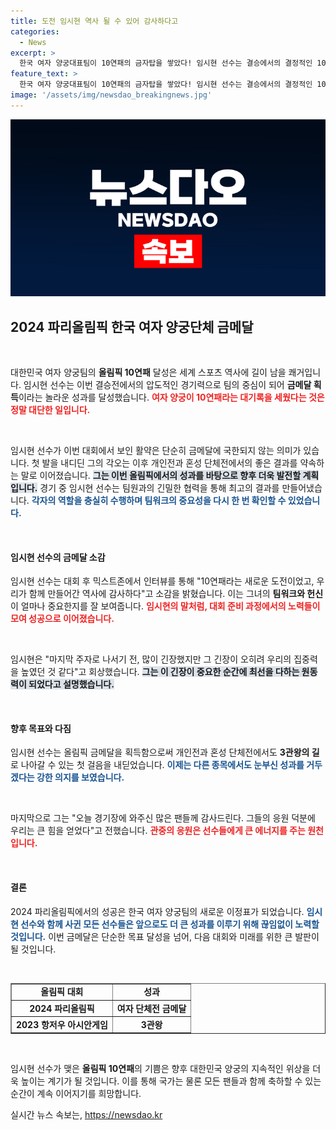 ```yaml
---
title: 도전 임시현 역사 될 수 있어 감사하다고
categories:
  - News
excerpt: >
  한국 여자 양궁대표팀이 10연패의 금자탑을 쌓았다! 임시현 선수는 결승에서의 결정적인 10점으로 팀을 승리로 이끌며 올림픽 역사에 새로운 장을 열었다. 그녀의 감동적인 소감과 향후 목표는 모든 이의 가슴을 뛰게 한다.
feature_text: >
  한국 여자 양궁대표팀이 10연패의 금자탑을 쌓았다! 임시현 선수는 결승에서의 결정적인 10점으로 팀을 승리로 이끌며 올림픽 역사에 새로운 장을 열었다. 그녀의 감동적인 소감과 향후 목표는 모든 이의 가슴을 뛰게 한다.
image: '/assets/img/newsdao_breakingnews.jpg'
---
```


<p><img src="/assets/img/newsdao_breakingnews.jpg" alt="koreaapp 속보" /></p>

<h2 data-ke-size="size26">2024 파리올림픽 한국 여자 양궁단체 금메달</h2>

<p data-ke-size="size16">&nbsp;</p>

<p>대한민국 여자 양궁팀의 <strong>올림픽 10연패</strong> 달성은 세계 스포츠 역사에 길이 남을 쾌거입니다. 임시현 선수는 이번 결승전에서의 압도적인 경기력으로 팀의 중심이 되어 <strong>금메달 획득</strong>이라는 놀라운 성과를 달성했습니다. <b><span style="color: #ee2323;">여자 양궁이 10연패라는 대기록을 세웠다는 것은 정말 대단한 일입니다.</span></b></p>

<p data-ke-size="size16">&nbsp;</p>

<p>임시현 선수가 이번 대회에서 보인 활약은 단순히 금메달에 국한되지 않는 의미가 있습니다. 첫 발을 내디딘 그의 각오는 이후 개인전과 혼성 단체전에서의 좋은 결과를 약속하는 말로 이어졌습니다. <b><span style="background-color: #21538527;">그는 이번 올림픽에서의 성과를 바탕으로 향후 더욱 발전할 계획입니다.</span></b> 경기 중 임시현 선수는 팀원과의 긴밀한 협력을 통해 최고의 결과를 만들어냈습니다. <b><span style="color: #1a5490;">각자의 역할을 충실히 수행하며 팀워크의 중요성을 다시 한 번 확인할 수 있었습니다.</span></b> </p>

<p data-ke-size="size16">&nbsp;</p>

<h4>임시현 선수의 금메달 소감</h4>

<p>임시현 선수는 대회 후 믹스트존에서 인터뷰를 통해 "10연패라는 새로운 도전이었고, 우리가 함께 만들어간 역사에 감사하다"고 소감을 밝혔습니다. 이는 그녀의 <strong>팀워크와 헌신</strong>이 얼마나 중요한지를 잘 보여줍니다. <b><span style="color: #ee2323;">임시현의 말처럼, 대회 준비 과정에서의 노력들이 모여 성공으로 이어졌습니다.</span></b> </p>

<p data-ke-size="size16">&nbsp;</p>

<p>임시현은 "마지막 주자로 나서기 전, 많이 긴장했지만 그 긴장이 오히려 우리의 집중력을 높였던 것 같다"고 회상했습니다. <b><span style="background-color: #21538527;">그는 이 긴장이 중요한 순간에 최선을 다하는 원동력이 되었다고 설명했습니다.</span></b> </p>

<p data-ke-size="size16">&nbsp;</p>

<h4>향후 목표와 다짐</h4>

<p>임시현 선수는 올림픽 금메달을 획득함으로써 개인전과 혼성 단체전에서도 <strong>3관왕의 길</strong>로 나아갈 수 있는 첫 걸음을 내딛었습니다. <b><span style="color: #1a5490;">이제는 다른 종목에서도 눈부신 성과를 거두겠다는 강한 의지를 보였습니다.</span></b> </p>

<p data-ke-size="size16">&nbsp;</p>

<p>마지막으로 그는 "오늘 경기장에 와주신 많은 팬들께 감사드린다. 그들의 응원 덕분에 우리는 큰 힘을 얻었다"고 전했습니다. <b><span style="color: #ee2323;">관중의 응원은 선수들에게 큰 에너지를 주는 원천입니다.</span></b> </p>

<p data-ke-size="size16">&nbsp;</p>

<h4>결론</h4>

<p>2024 파리올림픽에서의 성공은 한국 여자 양궁팀의 새로운 이정표가 되었습니다. <b><span style="color: #1a5490;">임시현 선수와 함께 사귄 모든 선수들은 앞으로도 더 큰 성과를 이루기 위해 끊임없이 노력할 것입니다.</span></b> 이번 금메달은 단순한 목표 달성을 넘어, 다음 대회와 미래를 위한 큰 발판이 될 것입니다. </p>

<p data-ke-size="size16">&nbsp;</p>

<table style="width: 100%;" border="1">
    <tr>
        <td style="text-align: center; height: 17px;"><b>올림픽 대회</b></td>
        <td style="text-align: center; height: 17px;"><b>성과</b></td>
    </tr>
    <tr>
        <td style="text-align: center; height: 17px;"><b>2024 파리올림픽</b></td>
        <td style="text-align: center; height: 17px;"><b>여자 단체전 금메달</b></td>
    </tr>
    <tr>
        <td style="text-align: center; height: 17px;"><b>2023 항저우 아시안게임</b></td>
        <td style="text-align: center; height: 17px;"><b>3관왕</b></td>
    </tr>
</table>

<p data-ke-size="size16">&nbsp;</p>

<p>임시현 선수가 맺은 <strong>올림픽 10연패</strong>의 기쁨은 향후 대한민국 양궁의 지속적인 위상을 더욱 높이는 계기가 될 것입니다. 이를 통해 국가는 물론 모든 팬들과 함께 축하할 수 있는 순간이 계속 이어지기를 희망합니다.</p>
실시간 뉴스 속보는, <a href="https://newsdao.kr" rel="dofollow">https://newsdao.kr</a>


